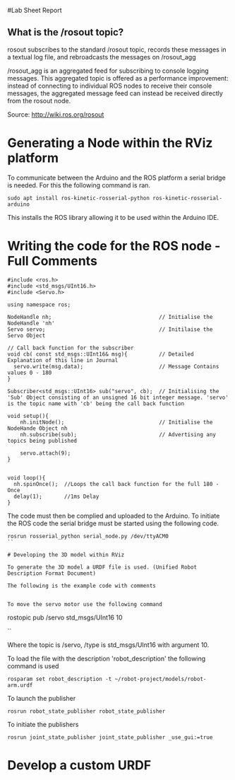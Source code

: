 #Lab Sheet Report

## What is the /rosout topic?

rosout subscribes to the standard /rosout topic, records these messages in a textual log file, and rebroadcasts the messages on /rosout_agg

/rosout_agg is an aggregated feed for subscribing to console logging messages. This aggregated topic is offered as a performance improvement: instead of connecting to individual ROS nodes to receive their console messages, the aggregated message feed can instead be received directly from the rosout node. 


Source: http://wiki.ros.org/rosout

# Generating a Node within the RViz platform

To communicate between the Arduino and the ROS platform a serial bridge is needed. For this the following command is ran.

```
sudo apt install ros-kinetic-rosserial-python ros-kinetic-rosserial-arduino
```

This installs the ROS library allowing it to be used within the Arduino IDE.


# Writing the code for the ROS node - Full Comments

```
#include <ros.h>
#include <std_msgs/UInt16.h>
#include <Servo.h>

using namespace ros;

NodeHandle nh;                                  // Initialise the NodeHandle 'nh'
Servo servo;                                    // Initilaise the Servo Object

// Call back function for the subscriber 
void cb( const std_msgs::UInt16& msg){          // Detailed Explanation of this line in Journal
  servo.write(msg.data);                        // Message Contains values 0 - 180
}

Subscriber<std_msgs::UInt16> sub("servo", cb);  // Initialising the 'Sub' Object consisting of an unsigned 16 bit integer message. 'servo' is the topic name with 'cb' being the call back function

void setup(){
    nh.initNode();                              // Initialise the NodeHande Object nh
    nh.subscribe(sub);                          // Advertising any topics being published

    servo.attach(9);
}


void loop(){
  nh.spinOnce();  //Loops the call back function for the full 180 - Once
  delay(1);       //1ms Delay
}
```

The code must then be complied and uploaded to the Arduino. To initiate the ROS code the serial bridge must be started using the following code.

```
rosrun rosserial_python serial_node.py /dev/ttyACM0
``

# Developing the 3D model within RViz

To generate the 3D model a URDF file is used. (Unified Robot Description Format Document)

The following is the example code with comments

```

<robot name="roco_arm">
<link name="base_link">
<visual>
<geometry>
<cylinder length="0.06" radius="0.1"/>
</geometry>
</visual>
</link>
<link name="first_segment">
<visual>
<geometry>
<box size="0.6 0.05 0.1"/>
</geometry>
<origin rpy="0 0 0" xyz="-0.3 0 0"/>
</visual>
</link>
<joint name="base_to_first" type="revolute">
<axis xyz="0 1 0"/>
<limit effort="1000" lower="0" upper="3.14" velocity="0.5"/>
<parent link="base_link"/><child link="first_segment"/>
<origin xyz="0 0 0.03"/>
</joint>
</robot>

```

To move the servo motor use the following command

```

rostopic pub /servo std_msgs/UInt16 10

``

Where the topic is /servo, /type is std_msgs/UInt16 with argument 10.


To load the file with the description 'robot_description' the following command is used

```
rosparam set robot_description -t ~/robot-project/models/robot-arm.urdf
```

To launch the publisher

```
rosrun robot_state_publisher robot_state_publisher
```

To initiate the publishers

```
rosrun joint_state_publisher joint_state_publisher _use_gui:=true
```



# Develop a custom URDF




































